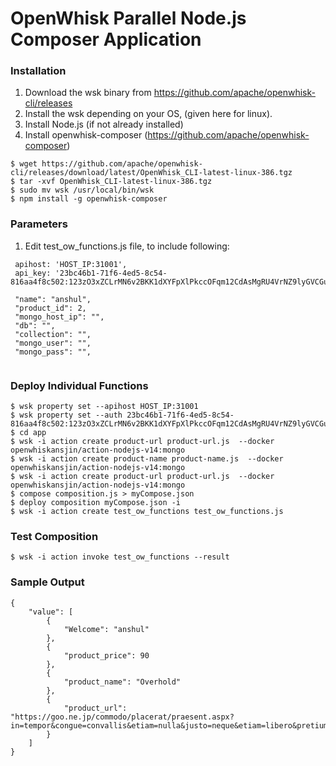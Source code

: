 # OpenWhisk Parallel Node.js Composer Application

### Installation

1. Download the wsk binary from https://github.com/apache/openwhisk-cli/releases
2. Install the wsk depending on your OS, (given here for linux).
3. Install Node.js (if not already installed)
4. Install openwhisk-composer (https://github.com/apache/openwhisk-composer)
```shell
$ wget https://github.com/apache/openwhisk-cli/releases/download/latest/OpenWhisk_CLI-latest-linux-386.tgz
$ tar -xvf OpenWhisk_CLI-latest-linux-386.tgz
$ sudo mv wsk /usr/local/bin/wsk
$ npm install -g openwhisk-composer
```

### Parameters

1. Edit test_ow_functions.js file, to include following: 
```shell
 apihost: 'HOST_IP:31001', 
 api_key: '23bc46b1-71f6-4ed5-8c54-816aa4f8c502:123zO3xZCLrMN6v2BKK1dXYFpXlPkccOFqm12CdAsMgRU4VrNZ9lyGVCGuMDGIwP',
 
 "name": "anshul",
 "product_id": 2,
 "mongo_host_ip": "",
 "db": "",
 "collection": "",
 "mongo_user": "",
 "mongo_pass": "",       
        
```

### Deploy Individual Functions

```shell
$ wsk property set --apihost HOST_IP:31001
$ wsk property set --auth 23bc46b1-71f6-4ed5-8c54-816aa4f8c502:123zO3xZCLrMN6v2BKK1dXYFpXlPkccOFqm12CdAsMgRU4VrNZ9lyGVCGuMDGIwP
$ cd app
$ wsk -i action create product-url product-url.js  --docker openwhiskansjin/action-nodejs-v14:mongo
$ wsk -i action create product-name product-name.js  --docker openwhiskansjin/action-nodejs-v14:mongo
$ wsk -i action create product-url product-url.js  --docker openwhiskansjin/action-nodejs-v14:mongo
$ compose composition.js > myCompose.json
$ deploy composition myCompose.json -i
$ wsk -i action create test_ow_functions test_ow_functions.js 

```

### Test Composition

```shell
$ wsk -i action invoke test_ow_functions --result
```

### Sample Output

```
{
    "value": [
        {
            "Welcome": "anshul"
        },
        {
            "product_price": 90
        },
        {
            "product_name": "Overhold"
        },
        {
            "product_url": "https://goo.ne.jp/commodo/placerat/praesent.aspx?in=tempor&congue=convallis&etiam=nulla&justo=neque&etiam=libero&pretium=convallis&iaculis=eget&justo=eleifend"
        }
    ]
}
```
